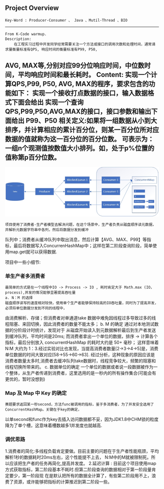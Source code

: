 ## Project Overview
    Key-Word : Producer-Consumer 、 Java 、Mutil-Thread 、BIO 
----------------------------
    From K-Code warmup.
    Description:
        在工程实习过程中开发同学经常需要关注一个方法或接口的调用次数和处理时间，通常请求量衡量标准有QPS, 响应时间的衡量标准有P99, P50,
 AVG, MAX等,分别对应99分位响应时间，中位数时间，平均响应时间和最长耗时。
    Content:
        实现一个计算QPS,P99, P50, AVG, MAX的程序，要求包含的功能如下：
        实现一个接收打点数据的接口，输入数据格式下面会给出
        实现一个查询QPS,P99,P50,AVG,MAX的接口，接口参数和输出下面给出
        P99、P50 相关定义:如果将一组数据从小到大排序，并计算相应的累计百分位，则某一百分位所对应数据的值就称为这一百分位的百分位数。
可表示为：一组n个观测值按数值大小排列。如，处于p%位置的值称第p百分位数。
---------------------------
![arch](https://github.com/tago-tech/codek/blob/master/arch.jpg)

    项目使用了消费者-生产者模型去解决问题，在这个场景中，生产者负责从磁盘顺序读元数据，并解析元数据字符串中各列，然后将数据分发到缓冲
队列中；消费者从缓冲队列中取出消息，然后计算【AVG、MAX、P99】等指标，最后将数据写入ConcurrenHashMap中；这样在第二阶段查询阶段，简单使
用map.get就可以获得数据.

项目中一些小细节:
### 单生产者多消费者
    最简单的方式是在一个线程中IO -> Process -> IO , 耗时肯定大于 Math.max (IO，process),并发的情况能够显著提高吞吐量
    a. N：M 的选择
    磁盘顺序读写的速度相对较快，使用单个生产者能够保持较高的IO吞吐量，同时为了提高并发，必须将单位数据分发到不同的线程中，
由消费解析、存储；但消费者对单通道take 数据中难免因线程过多导致过多的线程阻塞、来回切换，因此消费者的数量不能太多；
    b. M 的确定
    通过对本地测试数据的分阶段计时统计，发现对于 从磁盘开始读入到元数据解析最后到生产者发送到缓冲队列，平均时间是20ms;
而消费者拿出一个单位的数据，排序 -> 计算各个指标，最后分别放入 concurrentHashMap 的耗时大约是 50+ 毫秒；
    这样意味着N:M 大约为 1：3.经过实验对比也发现，当提高消费者数量[2->3->4->5]是，消费单位数据的时间大致对应[58->55->60->63].
经过分析，这种现象的原因应该是消费者数量太多时,消费者去缓冲队列take数据时，线程竞争较大，频繁的阻塞和线程切换所带来的。
    c. 数据单位的确定
    一个单位的数据或者说一段数据被作为一个整体，从生产者传递到消费者，这里选用的是一秒内的所有操作集合(可能会有更优的，暂时没想到)
### Map 及 Map 中 Key 的确定
    赛题要求返回某一秒second，方法func被调用的指标，鉴于多消费者，为了并发安全选用了ConcurrentHashMap。关键在于key的确定，
以单second和func作为key去插入访问数据都不妥，因为JDK1.8中CHM锁的粒度降为了单个槽，这意味着槽数越多1并发度也就越高.
### 调优思路
   1.消费者的简化:多线程负载肯定要做。目前主要的问题在于生产者性能瓶颈，平均解析1秒的数据耗时20ms左右，这个性能提不上去，
N:M中的M就被限制死。所以应该把生产者的任务再简化,提高并发度。
   2.延迟计算 : 目前这个项目使用map方式获取指标，第二阶段基本不耗时.但第二阶段查询的数据相对于第一阶段量肯定要少，第一阶段现
在是默认把所有的数据全计算了，有些第二阶段用不上，浪费了资源，或许能够把指标的计算推迟到第二阶段一些。
   


    
